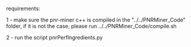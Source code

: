 requirements:

1 - make sure the pnr-miner c++ is compiled in the "../../PNRMiner_Code" folder, if it is not the case, please run ../../PNRMiner_Code/compile.sh


2 - run the script pnrPerfIngredients.py